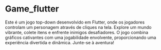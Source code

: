 # Game_flutter
Este é um jogo top-down desenvolvido em Flutter, onde os jogadores controlam um personagem através de cliques na tela. Explore um mundo vibrante, colete itens e enfrente inimigos desafiadores. O jogo combina gráficos cativantes com uma jogabilidade envolvente, proporcionando uma experiência divertida e dinâmica. Junte-se à aventura!
